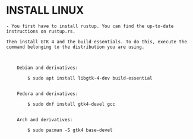 
# INSTALL LINUX

    - You first have to install rustup. You can find the up-to-date instructions on rustup.rs.

    Then install GTK 4 and the build essentials. To do this, execute the command belonging to the distribution you are using.

    
        
        Debian and derivatives:

            $ sudo apt install libgtk-4-dev build-essential

        
        Fedora and derivatives:

            $ sudo dnf install gtk4-devel gcc

        
        Arch and derivatives:

            $ sudo pacman -S gtk4 base-devel

        

